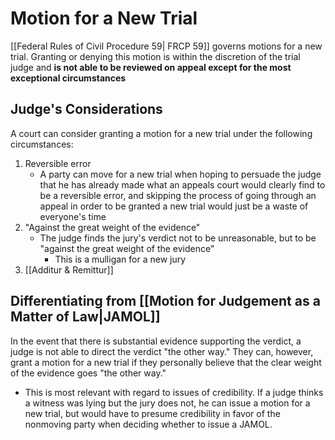 # Motion for a New Trial

[[Federal Rules of Civil Procedure 59| FRCP 59]] governs motions for a new trial. Granting or denying this motion is within the discretion of the trial judge and **is not able to be reviewed on appeal except for the most exceptional circumstances**

## Judge's Considerations
A court can consider granting a motion for a new trial under the following circumstances:
1. Reversible error
	* A party can move for a new trial when hoping to persuade the judge that he has already made what an appeals court would clearly find to be a reversible error, and skipping the process of going through an appeal in order to be granted a new trial would just be a waste of everyone's time
2. "Against the great weight of the evidence"
	* The judge finds the jury's verdict not to be unreasonable, but to be "against the great weight of the evidence"
		* This is a mulligan for a new jury
3. [[Additur & Remittur]]


## Differentiating from [[Motion for Judgement as a Matter of Law|JAMOL]]
In the event that there is substantial evidence supporting the verdict, a judge is not able to direct the verdict "the other way." They can, however, grant a motion for a new trial if they personally believe that the clear weight of the evidence goes "the other way."
* This is most relevant with regard to issues of credibility. If a judge thinks a witness was lying but the jury does not, he can issue a motion for a new trial, but would have to presume credibility in favor of the nonmoving party when deciding whether to issue a JAMOL.